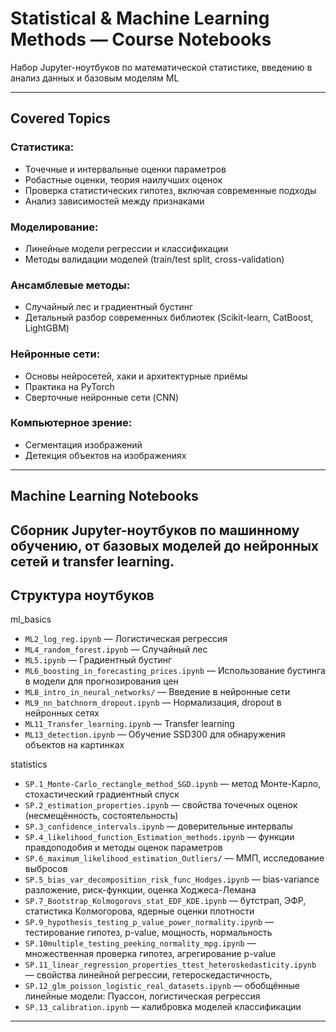 # Statistical & Machine Learning Methods — Course Notebooks

Набор Jupyter-ноутбуков по математической статистике, введению в анализ данных и базовым моделям ML

---

## Covered Topics

### Статистика:
- Точечные и интервальные оценки параметров
- Робастные оценки, теория наилучших оценок
- Проверка статистических гипотез, включая современные подходы
- Анализ зависимостей между признаками

### Моделирование:
- Линейные модели регрессии и классификации
- Методы валидации моделей (train/test split, cross-validation)

### Ансамблевые методы:
- Случайный лес и градиентный бустинг
- Детальный разбор современных библиотек (Scikit-learn, CatBoost, LightGBM)

### Нейронные сети:
- Основы нейросетей, хаки и архитектурные приёмы
- Практика на PyTorch
- Сверточные нейронные сети (CNN)

### Компьютерное зрение:
- Сегментация изображений
- Детекция объектов на изображениях

---

## Machine Learning Notebooks

Сборник Jupyter-ноутбуков по машинному обучению, от базовых моделей до нейронных сетей и transfer learning.  
---

## Структура ноутбуков
ml_basics
- `ML2_log_reg.ipynb` — Логистическая регрессия
- `ML4_random_forest.ipynb` — Случайный лес
- `ML5.ipynb` — Градиентный бустинг
- `ML6_boosting_in_forecasting_prices.ipynb` — Использование бустинга в модели для прогнозирования цен
- `ML8_intro_in_neural_networks/` — Введение в нейронные сети
- `ML9_nn_batchnorm_dropout.ipynb` — Нормализация, dropout в нейронных сетях
- `ML11_Transfer_learning.ipynb` — Transfer learning
- `ML13_detection.ipynb` — Обучение SSD300 для обнаружения объектов на картинках

statistics
- `SP.1_Monte-Carlo_rectangle_method_SGD.ipynb` — метод Монте-Карло, стохастический градиентный спуск
- `SP.2_estimation_properties.ipynb` — свойства точечных оценок (несмещённость, состоятельность)
- `SP.3_confidence_intervals.ipynb` — доверительные интервалы
- `SP.4_likelihood_function_Estimation_methods.ipynb` — функции правдоподобия и методы оценок параметров
- `SP.6_maximum_likelihood_estimation_Outliers/` — ММП, исследование выбросов
- `SP.5_bias_var_decomposition_risk_func_Hodges.ipynb` — bias-variance разложение, риск-функции, оценка Ходжеса-Лемана
- `SP.7_Bootstrap_Kolmogorovs_stat_EDF_KDE.ipynb` — бутстрап, ЭФР, статистика Колмогорова, ядерные оценки плотности
- `SP.9_hypothesis_testing_p_value_power_normality.ipynb` — тестирование гипотез, p-value, мощность, нормальность
- `SP.10multiple_testing_peeking_normality_mpg.ipynb` — множественная проверка гипотез, агрегирование p-value
- `SP.11_linear_regression_properties_ttest_heteroskedasticity.ipynb` — свойства линейной регрессии, гетероскедастичность, 
- `SP.12_glm_poisson_logistic_real_datasets.ipynb` — обобщённые линейные модели: Пуассон, логистическая регрессия
- `SP.13_calibration.ipynb` — калибровка моделей классификации

---
